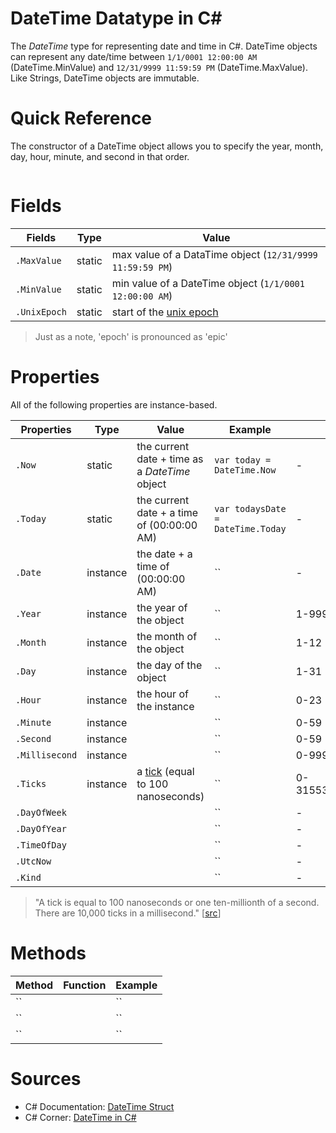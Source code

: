 # DateTime Datatype in C#
The _DateTime_ type for representing date and time in C#. DateTime objects can represent any date/time between `1/1/0001 12:00:00 AM` (DateTime.MinValue) and 
`12/31/9999 11:59:59 PM` (DateTime.MaxValue). Like Strings, DateTime objects are immutable.

# Quick Reference
The constructor of a DateTime object allows you to specify the year, month, day, hour, minute, and second in that order.
```C#

```

# Fields
| Fields | Type | Value |
| ------ | ---- | ----- |
| `.MaxValue` | static | max value of a DataTime object (`12/31/9999 11:59:59 PM`) |
| `.MinValue` | static | min value of a DateTime object (`1/1/0001 12:00:00 AM`) |
| `.UnixEpoch` | static | start of the [unix epoch](https://www.howtogeek.com/759337/what-is-the-unix-epoch-and-how-does-unix-time-work/) |
> Just as a note, 'epoch' is pronounced as 'epic'

# Properties
All of the following properties are instance-based.

| Properties | Type | Value | Example | Range | 
| ---------- | ---- |  ---- | ------- | ----- | 
| `.Now` | static | the current date + time as a _DateTime_ object | `var today = DateTime.Now` | - |
| `.Today` | static | the current date + a time of (00:00:00 AM) | `var todaysDate = DateTime.Today` | - | 
| `.Date` | instance | the date + a time of (00:00:00 AM) | `` | - |
| `.Year` | instance | the year of the object | `` | 1-9999 |
| `.Month` | instance | the month of the object | `` | 1-12 |
| `.Day` | instance | the day of the object | `` | 1-31 |
| `.Hour` | instance | the hour of the instance | `` | 0-23 |
| `.Minute` | instance |  | `` | 0-59 | 
| `.Second` | instance |  | `` | 0-59 |
| `.Millisecond` | instance |  | `` | 0-999 |
| `.Ticks` | instance | a [tick](https://docs.microsoft.com/en-us/dotnet/api/system.timespan.ticks?view=net-6.0) (equal to 100 nanoseconds) | `` | 0-3155378975999999999 |
| `.DayOfWeek` |  |  | `` | - |
| `.DayOfYear` |  |  | `` | - |
| `.TimeOfDay` |  |  | `` | - |
| `.UtcNow` |  |  | `` | - |
| `.Kind` |   | | `` | - |
>  "A tick is equal to 100 nanoseconds or one ten-millionth of a second. There are 10,000 ticks in a millisecond." \[[src](https://docs.microsoft.com/en-us/dotnet/api/system.timespan.ticks?view=net-6.0)\]

# Methods
| Method | Function | Example | 
| ------ | -------- | ------- |
| `` |  | `` |
| `` |  | `` |
| `` |  | `` |

# Sources
- C# Documentation: [DateTime Struct](https://docs.microsoft.com/en-us/dotnet/api/system.datetime?view=net-6.0)
- C# Corner: [DateTime in C#](https://www.c-sharpcorner.com/article/datetime-in-c-sharp/)
